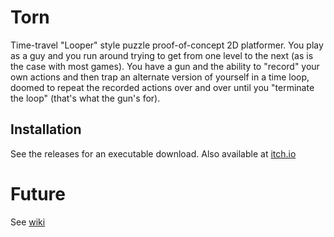 # Torn

Time-travel "Looper" style puzzle proof-of-concept 2D platformer. You play as a guy and you run around trying to get from one level to the next (as is the case with most games). You have a gun and the ability to "record" your own actions and then trap an alternate version of yourself in a time loop, doomed to repeat the recorded actions over and over until you "terminate the loop" (that's what the gun's for). 

## Installation

See the releases for an executable download. Also available at [itch.io](https://fire-bellied-toad.itch.io/torn)

# Future

See [wiki](https://github.com/vix597/torn/wiki)
